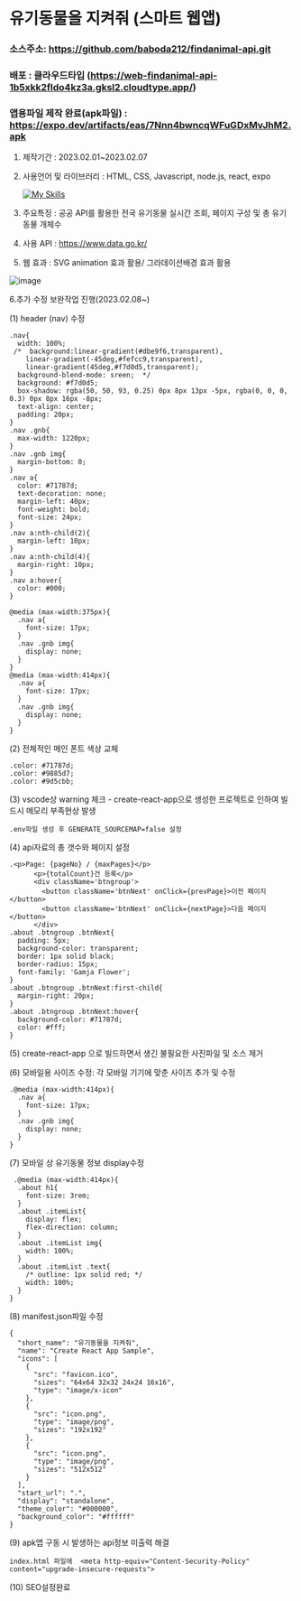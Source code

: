 # 유기동물을 지켜줘 (스마트 웹앱)
### 소스주소: https://github.com/baboda212/findanimal-api.git
### 배포 : 클라우드타입 (https://web-findanimal-api-1b5xkk2fldo4kz3a.gksl2.cloudtype.app/)
### 앱용파일 제작 완료(apk파일) : https://expo.dev/artifacts/eas/7Nnn4bwncqWFuGDxMvJhM2.apk

1. 제작기간 : 2023.02.01~2023.02.07
2. 사용언어 및 라이브러리 :  HTML, CSS, Javascript, node.js, react, expo

   [![My Skills](https://skillicons.dev/icons?i=html,css,js,nodejs,react,figma&theme=light)](https://skillicons.dev)

3. 주요특징 : 공공 API를 활용한 전국 유기동물 실시간 조회, 페이지 구성 및 총 유기동물 개체수 
4. 사용 API : https://www.data.go.kr/
5. 웹 효과 : SVG animation 효과 활용/ 그라데이션배경 효과 활용

![image](https://user-images.githubusercontent.com/113665619/217969065-c225c47e-9fe6-469b-a88d-3326fa4192af.png)

6.추가 수정 보완작업 진행(2023.02.08~)

(1) header (nav) 수정

    .nav{
      width: 100%;
     /*  background:linear-gradient(#dbe9f6,transparent), 
        linear-gradient(-45deg,#fefcc9,transparent), 
        linear-gradient(45deg,#f7d0d5,transparent); 
      background-blend-mode: sreen;  */
      background: #f7d0d5;
      box-shadow: rgba(50, 50, 93, 0.25) 0px 8px 13px -5px, rgba(0, 0, 0, 0.3) 0px 8px 16px -8px;
      text-align: center;
      padding: 20px;
    }
    .nav .gnb{
      max-width: 1220px;
    }
    .nav .gnb img{
      margin-bottom: 0;
    }
    .nav a{
      color: #71787d;
      text-decoration: none;
      margin-left: 40px;
      font-weight: bold;
      font-size: 24px;
    }
    .nav a:nth-child(2){
      margin-left: 10px;
    }
    .nav a:nth-child(4){
      margin-right: 10px;
    }
    .nav a:hover{
      color: #000;
    }

    @media (max-width:375px){
      .nav a{
        font-size: 17px;
      } 
      .nav .gnb img{
        display: none;
      }
    }
    @media (max-width:414px){
      .nav a{
        font-size: 17px;
      } 
      .nav .gnb img{
        display: none;
      }
    }

(2) 전체적인 메인 폰트 색상 교체

    .color: #71787d;
    .color: #9885d7;
    .color: #9d5cbb;

(3) vscode상 warning 체크 - create-react-app으로 생성한 프로젝트로 인하여 빌드시 메모리 부족현상 발생

    .env파일 생성 후 GENERATE_SOURCEMAP=false 설정
    
(4) api자료의 총 갯수와 페이지 설정

    .<p>Page: {pageNo} / {maxPages}</p>
          <p>{totalCount}건 등록</p>
          <div className='btngroup'>
            <button className='btnNext' onClick={prevPage}>이전 페이지</button>
            <button className='btnNext' onClick={nextPage}>다음 페이지</button>
          </div>
    .about .btngroup .btnNext{
      padding: 5px;
      background-color: transparent;
      border: 1px solid black;
      border-radius: 15px;
      font-family: 'Gamja Flower';
    }
    .about .btngroup .btnNext:first-child{
      margin-right: 20px;
    }
    .about .btngroup .btnNext:hover{
      background-color: #71787d;
      color: #fff;
    }

(5) create-react-app 으로 빌드하면서 생긴 불필요한 사진파일 및 소스 제거

(6) 모바일용 사이즈 수정: 각 모바일 기기에 맞춘 사이즈 추가 및 수정

    .@media (max-width:414px){
      .nav a{
        font-size: 17px;
      } 
      .nav .gnb img{
        display: none;
      }
    }
   

(7) 모바일 상 유기동물 정보 display수정

     .@media (max-width:414px){
      .about h1{
        font-size: 3rem;
      } 
      .about .itemList{
        display: flex;
        flex-direction: column;
      }
      .about .itemList img{
        width: 100%;
      }
      .about .itemList .text{
        /* outline: 1px solid red; */
        width: 100%;
      }
    }

(8) manifest.json파일 수정

    {
      "short_name": "유기동물을 지켜줘",
      "name": "Create React App Sample",
      "icons": [
        {
          "src": "favicon.ico",
          "sizes": "64x64 32x32 24x24 16x16",
          "type": "image/x-icon"
        },
        {
          "src": "icon.png",
          "type": "image/png",
          "sizes": "192x192"
        },
        {
          "src": "icon.png",
          "type": "image/png",
          "sizes": "512x512"
        }
      ],
      "start_url": ".",
      "display": "standalone",
      "theme_color": "#000000",
      "background_color": "#ffffff"
    }

(9) apk앱 구동 시 발생하는 api정보 미출력 해결

    index.html 파일에  <meta http-equiv="Content-Security-Policy" content="upgrade-insecure-requests"> 

(10) SEO설정완료

